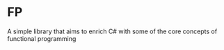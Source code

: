 # FP
A simple library that aims to enrich C# with some of the core concepts of functional programming
